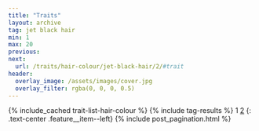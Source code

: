 ```yaml
---
title: "Traits"
layout: archive
tag: jet black hair
min: 1
max: 20
previous:
next:
  url: /traits/hair-colour/jet-black-hair/2/#trait
header:
  overlay_image: /assets/images/cover.jpg
  overlay_filter: rgba(0, 0, 0, 0.5)
---
```

{% include_cached trait-list-hair-colour %}
{% include tag-results %}
1 [2](/traits/hair-colour/jet-black-hair/2/#trait) 
{: .text-center .feature__item--left}
{% include post_pagination.html %}
